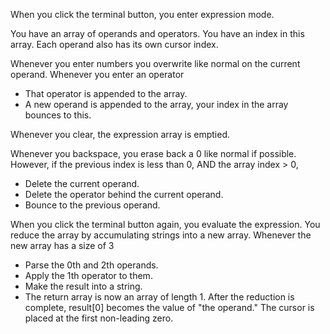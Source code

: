When you click the terminal button, you enter expression mode.

You have an array of operands and operators.
You have an index in this array.
Each operand also has its own cursor index.

Whenever you enter numbers you overwrite like normal on the current operand.
Whenever you enter an operator
- That operator is appended to the array.
- A new operand is appended to the array, your index in the array bounces to this.

Whenever you clear, the expression array is emptied.

Whenever you backspace, you erase back a 0 like normal if possible.
However, if the previous index is less than 0, AND the array index > 0,
- Delete the current operand.
- Delete the operator behind the current operand.
- Bounce to the previous operand.

When you click the terminal button again, you evaluate the expression.
You reduce the array by accumulating strings into a new array.
Whenever the new array has a size of 3
- Parse the 0th and 2th operands.
- Apply the 1th operator to them.
- Make the result into a string.
- The return array is now an array of length 1.
After the reduction is complete, result[0] becomes the value of "the operand."
The cursor is placed at the first non-leading zero.
